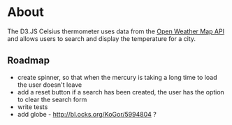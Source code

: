 # About 
The D3.JS Celsius thermometer uses data from the <a href="http://openweathermap.org/">Open Weather Map API</a> and allows users to search and display the temperature for a city. 

## Roadmap 
- create spinner, so that when the mercury is taking a long time to load the user doesn't leave
- add a reset button if a search has been created, the user has the option to clear the search form
- write tests 
- add globe - http://bl.ocks.org/KoGor/5994804 ?

